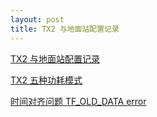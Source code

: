```yaml
---
layout: post
title: TX2 与地面站配置记录
---
```


[TX2 与地面站配置记录](https://blog.csdn.net/qq_38649880/article/details/93637495#TX2_73)

[TX2 五种功耗模式](https://www.cnblogs.com/chay/p/10553439.html)

[时间对齐问题 TF_OLD_DATA error](https://answers.ros.org/question/66586/tf_old_data-error-when-i-play-bag-file-for-rgbdslam/)
